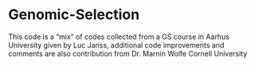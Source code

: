 # Genomic-Selection
This code is a “mix” of codes collected from a GS course in Aarhus
University given by Luc Janss, additional code improvements and
comments are also contribution from Dr. Marnin Wolfe Cornell University
